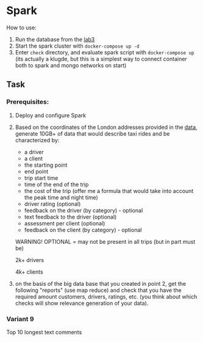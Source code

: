 # Spark 

How to use:
1. Run the database from the [lab3](https://github.com/andrii0yerko/IASA_Highload/tree/main/lab3-mongodb/task-1)
2. Start the spark cluster with `docker-compose up -d`
3. Enter `check` directory, and evaluate spark script with `docker-compose up` (its actually a klugde, but this is a simplest way to connect container both to spark and mongo networks on start)


## Task
### Prerequisites:
1. Deploy and configure Spark
2. Based on the coordinates of the London addresses provided in the [data](https://drive.google.com/drive/folders/1jtnV2uqNDg5JJE3h3CxJrE7KCrPyJiX4?usp=sharing),
generate 10GB+ of data that would describe taxi rides and be characterized by:
    - a driver
    - a client
    - the starting point
    - end point
    - trip start time
    - time of the end of the trip
    - the cost of the trip (offer me a formula that would take into account the peak time and
    night time)
    - driver rating (optional)
    - feedback on the driver (by category) - optional
    - text feedback to the driver (optional)
    - assessment per client (optional)
    - feedback on the client (by category) - optional

    WARNING! OPTIONAL = may not be present in all trips (but in part
    must be)

    2k+ drivers

    4k+ clients

3. on the basis of the big data base that you created in point 2, get the following "reports" (use map reduce) and check that you have the required amount customers, drivers, ratings, etc. (you think about which checks will show relevance generation of your data).

### Variant 9

Top 10 longest text comments